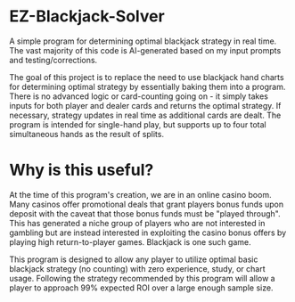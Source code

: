 # EZ-Blackjack-Solver
A simple program for determining optimal blackjack strategy in real time. The vast majority of this code is AI-generated based on my input prompts and testing/corrections.

The goal of this project is to replace the need to use blackjack hand charts for determining optimal strategy by essentially baking them into a program. There is no advanced logic or card-counting going on - it simply takes inputs for both player and dealer cards and returns the optimal strategy. If necessary, strategy updates in real time as additional cards are dealt. The program is intended for single-hand play, but supports up to four total simultaneous hands as the result of splits.

# Why is this useful?

At the time of this program's creation, we are in an online casino boom. Many casinos offer promotional deals that grant players bonus funds upon deposit with the caveat that those bonus funds must be "played through". This has generated a niche group of players who are not interested in gambling but are instead interested in exploiting the casino bonus offers by playing high return-to-player games. Blackjack is one such game.

This program is designed to allow any player to utilize optimal basic blackjack strategy (no counting) with zero experience, study, or chart usage. Following the strategy recommended by this program will allow a player to approach 99% expected ROI over a large enough sample size.

